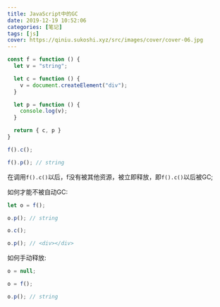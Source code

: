 ```yaml
---
title: JavaScript中的GC
date: 2019-12-19 10:52:06
categories: [笔记]
tags: [js]
cover: https://qiniu.sukoshi.xyz/src/images/cover/cover-06.jpg
---
```



```js
const f = function () {
  let v = "string";

  let c = function () {
    v = document.createElement("div");
  }

  let p = function () {
    console.log(v);
  }

  return { c, p }
}

f().c();

f().p(); // string
```

在调用`f().c()`以后，f没有被其他资源，被立即释放，即`f().c()`以后被GC;

如何才能不被自动GC:

```js
let o = f();

o.p(); // string

o.c();

o.p(); // <div></div>
```

如何手动释放:

```js
o = null;

o = f();

o.p(); // string
```